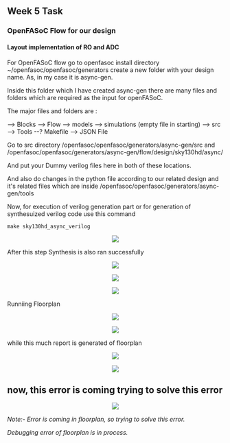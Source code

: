 ## Week 5 Task

### OpenFASoC Flow for our design

#### Layout implementation of RO and ADC

For OpenFASoC flow go to openfasoc install directory ~/openfasoc/openfasoc/generators  create a new folder with your design name. As, in my case it is async-gen.

Inside this folder which I have created async-gen there are many files and folders which are required as the input for openFASoC.

The major files and folders are :

--> Blocks
--> Flow
--> models
--> simulations (empty file in starting)
--> src
--> Tools
--? Makefile 
--> JSON File

Go to src directory /openfasoc/openfasoc/generators/async-gen/src
and 
/openfasoc/openfasoc/generators/async-gen/flow/design/sky130hd/async/

And put your Dummy verilog files here in both of these locations.

And also do changes in the python file according to our related design and it's related files which are inside /openfasoc/openfasoc/generators/async-gen/tools

Now, for execution of verilog generation part or for generation of synthesuized verilog code use this command 
```
make sky130hd_async_verilog
```
 <p align="center">
<img src="https://user-images.githubusercontent.com/90523478/226071807-0c428541-fd0a-4c08-bc61-9770dddb8cd0.png">
 </p> 
 
 
 After this step Synthesis is also ran successfully
 
  <p align="center">
<img src="https://user-images.githubusercontent.com/90523478/226071958-a3df2f98-b5bc-474f-9f8d-1ed3dba28ead.png">
 </p> 

 
 <p align="center">
<img src="https://user-images.githubusercontent.com/90523478/226072105-9d95f83b-eeb2-4adb-b258-05f4e597d2a2.png">
 </p> 
 
 
  
 <p align="center">
<img src="https://user-images.githubusercontent.com/90523478/226072178-5f001d9f-0640-42f3-ba40-7c590b5d7f66.png">
 </p> 

Runniing Floorplan

 <p align="center">
<img src="https://user-images.githubusercontent.com/90523478/226072990-b90eb77f-b0bd-47cc-82db-aeac96de9104.png">
 </p> 

 <p align="center">
<img src="https://user-images.githubusercontent.com/90523478/226072266-161c0f3a-44e8-499d-846c-6e14db45d2e8.png">
 </p>  

 while this much report is generated of floorplan
 <p align="center">
<img src="https://user-images.githubusercontent.com/90523478/227667173-275ff599-db09-4dbe-82fb-633660b4a02a.png">
 </p>
 <p align="center">
<img src="https://user-images.githubusercontent.com/90523478/227667217-0c99c1a0-d03c-417b-9069-3eb44b021391.png">
 </p>

## now, this error is coming trying to solve this error
 <p align="center">
<img src="https://user-images.githubusercontent.com/90523478/227667093-36ae024f-3028-4c22-b916-fdb663677333.png">
 </p> 

*Note:- Error is coming in floorplan, so trying to solve this error.*
 
 *Debugging error of floorplan is in process.*
